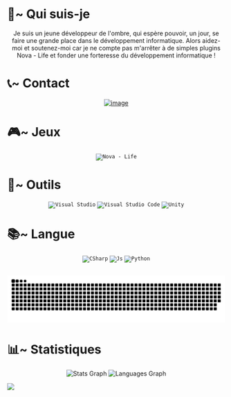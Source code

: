 <h1> 👻~ Qui suis-je </h1>
<div align="center">
  Je suis un jeune développeur de l'ombre, qui espère pouvoir, un jour, se faire une grande place dans le développement informatique. Alors aidez-moi et soutenez-moi car je ne compte pas m'arrêter à de simples plugins Nova - Life et fonder une forteresse du développement informatique !
</div>

<h1> 📞~ Contact </h1>
<div align="center">
  <a href="https://discord.gg/SDrx8r9D9U"><img title="Discord" height="100" alt="image" src="https://github.com/user-attachments/assets/959b5a0a-37f7-44eb-9a63-5069dd722d54"/></a>
</div>

<h1> 🎮~ Jeux </h1>
<div align="center">
  <code><img title="Nova - Life" height="75" src="https://github.com/user-attachments/assets/77ce0fc6-4efe-4b0d-ac54-7ba81c3bab2f"></code>
</div>


<h1> 🔧~ Outils </h1>

<p align="center">
  <code><img title="Visual Studio" height="75" src="https://github.com/user-attachments/assets/07974c84-b384-4286-9e8c-7e8b20f32a1f"></code>
  <code><img title="Visual Studio Code" height="75" src="https://github.com/user-attachments/assets/70ecc7f2-4060-42ba-87fd-3e017436b857"></code>
  <code><img title="Unity" height="75" src="https://github.com/user-attachments/assets/9823ffd6-0ec3-4ebb-90bc-58dd825c3fc6"></code>
</p>

<h1> 📚~ Langue </h1>

<p align="center">
  <code><img title="CSharp" height="75" src="https://github.com/user-attachments/assets/fb95bec0-3ac7-4eb7-86f7-30395602b670"></code>
  <code><img title="Js" height="75" src="https://github.com/user-attachments/assets/28b6bc5a-7356-4180-bb6a-1c71babdfac4"></code>
  <code><img title="Python" height="75" src="https://github.com/user-attachments/assets/deb0cefb-5615-4255-9755-c95b5ac27697"></code>
</p>

##

<picture>
  <source media="(prefers-color-scheme: dark)" srcset="https://raw.githubusercontent.com/platane/platane/output/github-contribution-grid-snake-dark.svg">
  <source media="(prefers-color-scheme: light)" srcset="https://raw.githubusercontent.com/platane/platane/output/github-contribution-grid-snake.svg">
  <img alt="github contribution grid snake animation" src="https://raw.githubusercontent.com/platane/platane/output/github-contribution-grid-snake.svg">
</picture>

<h1> 📊~ Statistiques </h1>
<div align="center">
  <img src="https://github-readme-stats.vercel.app/api?username=TheArobase&locale=fr&show_icons=true&theme=transparent&hide_border=true" height="150" alt="Stats Graph">
  <img src="https://github-readme-stats.vercel.app/api/top-langs?username=TheArobase&locale=fr&hide_title=false&layout=compact&card_width=320&langs_count=5&theme=transparent&hide_border=true" height="150" alt="Languages Graph">
</div>

![](https://komarev.com/ghpvc/?username=TheArobase&color=001f42)

